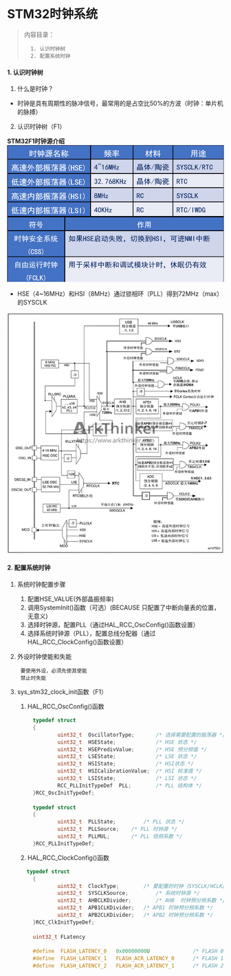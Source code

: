 <!--
 * @Date: 2024-06-03
 * @LastEditors: GoKo-Son626
 * @LastEditTime: 2024-06-15
 * @FilePath: \STM32_Study\基础篇\11.STM32时钟系统.md
 * @Description: 
-->

# STM32时钟系统

> 内容目录：
>
>       1. 认识时钟树
>       2. 配置系统时钟

#### 1. 认识时钟树

1. 什么是时钟？

- 时钟是具有周期性的脉冲信号，最常用的是占空比50%的方波（时钟：单片机的脉搏）

2. 认识时钟树（F1）

**STM32F1时钟源介绍**
![STM32F1时钟源介绍](Pictures/STM32F1时钟源介绍.png)

- HSE（4~16MHz）和HSI（8MHz）通过锁相环（PLL）得到72MHz（max）的SYSCLK

![STM32F1时钟树](Pictures/STM32F1时钟树.png)

#### 2. 配置系统时钟

1. 系统时钟配置步骤

    1. 配置HSE_VALUE(外部晶振频率)
    2. 调用SystemInit()函数（可选）(BECAUSE 只配置了中断向量表的位置，无意义)
    3. 选择时钟源，配置PLL（通过HAL_RCC_OscConfig()函数设置）
    4. 选择系统时钟源（PLL），配置总线分配器（通过HAL_RCC_ClockConfig()函数设置）

2. 外设时钟使能和失能

        要使用外设，必须先使其使能
        禁止时失能

3. sys_stm32_clock_init函数（F1）

   1. HAL_RCC_OscConfig()函数 
   ```c
        typedef struct 
        { 
                uint32_t  OscillatorType; 		/* 选择需要配置的振荡器 */ 
                uint32_t  HSEState; 			/* HSE 状态 */ 
                uint32_t  HSEPredivValue; 		/* HSE 预分频值 */ 
                uint32_t  LSEState; 			/* LSE 状态 */ 
                uint32_t  HSIState; 			/* HSI状态 */ 
                uint32_t  HSICalibrationValue; 	/* HSI 校准值 */ 
                uint32_t  LSIState; 			/* LSI 状态 */ 
                RCC_PLLInitTypeDef  PLL; 		/* PLL 结构体 */ 
        }RCC_OscInitTypeDef;

        typedef struct 
        { 
                uint32_t  PLLState; 		/* PLL 状态 */ 
                uint32_t  PLLSource; 	/* PLL 时钟源 */ 
                uint32_t  PLLMUL; 		/* PLL 倍频系数 */ 
        }RCC_PLLInitTypeDef;
   ```
   2. HAL_RCC_ClockConfig()函数
   ```c
      typedef struct 
        { 
                uint32_t  ClockType; 		/* 要配置的时钟（SYSCLK/HCLK/PCLK1/PCLK2） */ 
                uint32_t  SYSCLKSource; 		/* 系统时钟源 */ 
                uint32_t  AHBCLKDivider; 		/* AHB  时钟预分频系数 */ 
                uint32_t  APB1CLKDivider; 	/* APB1 时钟预分频系数 */ 
                uint32_t  APB2CLKDivider; 	/* APB2 时钟预分频系数 */ 
        }RCC_ClkInitTypeDef;
  
        uint32_t FLatency 

        #define  FLASH_LATENCY_0   0x00000000U 				/* FLASH 0个等待周期 */ 
        #define  FLASH_LATENCY_1   FLASH_ACR_LATENCY_0 		/* FLASH 1个等待周期 */ 
        #define  FLASH_LATENCY_2   FLASH_ACR_LATENCY_1 		/* FLASH 2个等待周期 */
   ```
